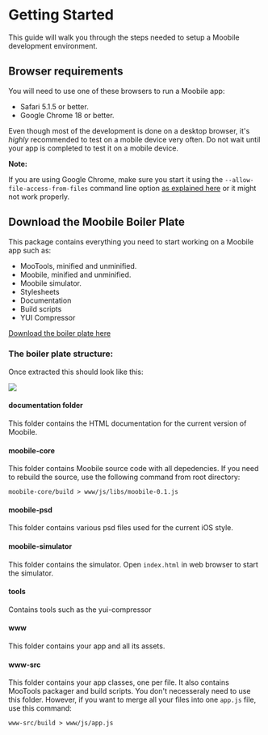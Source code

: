 Getting Started
================================================================================

This guide will walk you through the steps needed to setup a Moobile development environment.

## Browser requirements

You will need to use one of these browsers to run a Moobile app:

- Safari 5.1.5 or better.
- Google Chrome 18 or better.

Even though most of the development is done on a desktop browser, it's *highly* recommended to test on a mobile device very often. Do not wait until your app is completed to test it on a mobile device.

**Note:**

If you are using Google Chrome, make sure you start it using the `--allow-file-access-from-files` command line option [as explained here](http://code.google.com/p/chromium/issues/detail?id=40787) or it might not work properly.

## Download the Moobile Boiler Plate

This package contains everything you need to start working on a Moobile app such as:

- MooTools, minified and unminified.
- Moobile, minified and unminified.
- Moobile simulator.
- Stylesheets
- Documentation
- Build scripts
- YUI Compressor

[Download the boiler plate here](https://github.com/jpdery/moobile-boiler-plate/zipball/master)

### The boiler plate structure:

Once extracted this should look like this:

<img src="assets/guides/GettingStarted/moobile-boiler-plate.png" />

#### documentation folder
This folder contains the HTML documentation for the current version of Moobile.

#### moobile-core
This folder contains Moobile source code with all depedencies. If you need to rebuild the source, use the following command from root directory:

	moobile-core/build > www/js/libs/moobile-0.1.js

#### moobile-psd
This folder contains various psd files used for the current iOS style.

#### moobile-simulator
This folder contains the simulator. Open `index.html` in web browser to start the simulator.

#### tools
Contains tools such as the yui-compressor

#### www
This folder contains your app and all its assets.

#### www-src
This folder contains your app classes, one per file. It also contains MooTools packager and build scripts. You don't necesseraly need to use this folder. However, if you want to merge all your files into one `app.js` file, use this command:

	www-src/build > www/js/app.js

